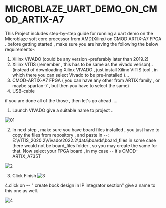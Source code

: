 # MICROBLAZE_UART_DEMO_ON_CMOD_ARTIX-A7
This Project includes step-by-step guide for running a uart demo on the Microblaze soft core processor from AMD(Xilinx) on CMOD ARTIX-A7 FPGA .
before getting started , make sure you are having the following the below requirements-:
1. Xilinx VIVADO (could be any version -preferably later than 2019.2)
2. Xilinx VITIS  (remember , this has to be same as the vivado verison)..
   (instead of downloading Xilinx VIVADO , just install Xilinx VITIS tool , in which there you can select Vivado to be pre-installed )...
3. CMOD-ARTIX-A7 FPGA ( you can have any other from ARTIX family , or maybe spartan-7 , but then you have to select the same)
4. USB-cable

  if you are done all of the those , then let's go ahead .... 

1. Launch VIVADO
   give a suitable name to project ..
   
![01](https://github.com/jogeshsingh/MICROBLAZE_UART_DEMO_ON_CMOD_ARTIX-A7/assets/98607828/325a7fe1-4f17-4051-820b-4de77aa4c2ff)


2. In next step , make sure you have board files installed , you just have to copy the
    files from repository , and paste in --: E:\VITIS_2020.2\Vivado\2022.2\data\boards\board_files
    in some case there would not be board_files folder , so you may create the same for that.
   Now select your FPGA board , in my case -- it's CMOD-ARTIX_A735T
   
![2](https://github.com/jogeshsingh/MICROBLAZE_UART_DEMO_ON_CMOD_ARTIX-A7/assets/98607828/e898d763-95b6-4ac7-8469-0e35469d7924)

3. Click Finish
   ![3](https://github.com/jogeshsingh/MICROBLAZE_UART_DEMO_ON_CMOD_ARTIX-A7/assets/98607828/94382b1b-4e58-4938-925b-d064290aa3cd)

4.click on -- " create bock design in IP integrator section"
  give a name to this one as well.
  
  ![4](https://github.com/jogeshsingh/MICROBLAZE_UART_DEMO_ON_CMOD_ARTIX-A7/assets/98607828/6eb0fe07-8c3c-493a-a199-14119561180a)


   
